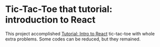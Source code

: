 # Tic-Tac-Toe that tutorial: introduction to React

This project accomplished [Tutorial: Intro to React](https://reactjs.org/tutorial/tutorial.html) tic-tac-toe with whole extra problems.
Some codes can be reduced, but they remained.

